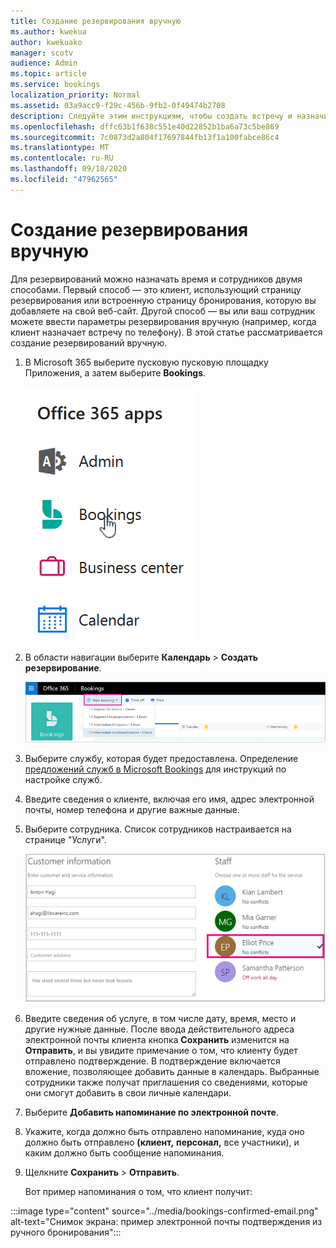 ```yaml
---
title: Создание резервирования вручную
ms.author: kwekua
author: kwekuako
manager: scotv
audience: Admin
ms.topic: article
ms.service: bookings
localization_priority: Normal
ms.assetid: 03a9acc9-f29c-456b-9fb2-0f49474b2708
description: Следуйте этим инструкциям, чтобы создать встречу и назначить сотрудника через приложение Microsoft Bookings.
ms.openlocfilehash: dffc63b1f638c551e40d22852b1ba6a73c5be869
ms.sourcegitcommit: 7c0873d2a804f17697844fb13f1a100fabce86c4
ms.translationtype: MT
ms.contentlocale: ru-RU
ms.lasthandoff: 09/18/2020
ms.locfileid: "47962565"
---
```

# <a name="create-a-manual-booking"></a>Создание резервирования вручную

Для резервирований можно назначать время и сотрудников двумя способами. Первый способ — это клиент, использующий страницу резервирования или встроенную страницу бронирования, которую вы добавляете на свой веб-сайт. Другой способ — вы или ваш сотрудник можете ввести параметры резервирования вручную (например, когда клиент назначает встречу по телефону). В этой статье рассматривается создание резервирований вручную.

1. В Microsoft 365 выберите пусковую пусковую площадку Приложения, а затем выберите **Bookings**.

   ![Изображение резервирования в пусковом](../media/bookings-applauncher.png)

1. В области навигации выберите **Календарь** \> **Создать резервирование**.

   ![Изображение пользовательского интерфейса нового бронирования](../media/bookings-newbooking.png)

1. Выберите службу, которая будет предоставлена. Определение [предложений служб в Microsoft Bookings](define-service-offerings.md) для инструкций по настройке служб.

1. Введите сведения о клиенте, включая его имя, адрес электронной почты, номер телефона и другие важные данные.

1. Выберите сотрудника. Список сотрудников настраивается на странице "Услуги".

   ![Изображение пользовательского интерфейса списка сотрудников](../media/bookings-staff-list.png)

1. Введите сведения об услуге, в том числе дату, время, место и другие нужные данные. После ввода действительного адреса электронной почты клиента кнопка **Сохранить** изменится на **Отправить**, и вы увидите примечание о том, что клиенту будет отправлено подтверждение. В подтверждение включается вложение, позволяющее добавить данные в календарь. Выбранные сотрудники также получат приглашения со сведениями, которые они смогут добавить в свои личные календари.

1. Выберите **Добавить напоминание по электронной почте**.

1. Укажите, когда должно быть отправлено напоминание, куда оно должно быть отправлено **(клиент,** **персонал,** все участники), и каким должно быть сообщение напоминания.

1. Щелкните **Сохранить** \> **Отправить**.

   Вот пример напоминания о том, что клиент получит:

:::image type="content" source="../media/bookings-confirmed-email.png" alt-text="Снимок экрана: пример электронной почты подтверждения из ручного бронирования":::